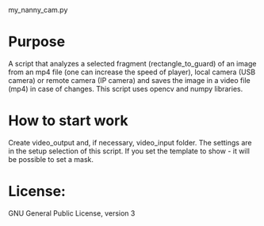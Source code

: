 my_nanny_cam.py

# Purpose
  A script that analyzes a selected fragment (rectangle_to_guard) of an image from
  an mp4 file (one can increase the speed of player), local camera (USB camera)
  or remote camera (IP camera) and saves the image in a video file (mp4)
  in case of changes.
  This script uses opencv and numpy libraries.

# How to start work
Create video_output and, if necessary, video_input folder.
The settings are in the setup selection of this script.
If you set the template to show - it will be possible to set a mask.
 
# License:
GNU General Public License, version 3

